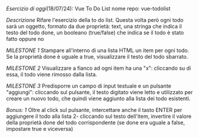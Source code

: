 *Esercizio di oggi*(18/07/24): Vue To Do List
nome repo: vue-todolist

*Descrizione* 
Rifare l'esercizio della to do list. Questa volta però ogni todo sarà un oggetto, formato da due proprietà:
text, una stringa che indica il testo del todo
done, un booleano (true/false) che indica se il todo è stato fatto oppure no

*MILESTONE 1* 
Stampare all'interno di una lista HTML un item per ogni todo. Se la proprietà done è uguale a true, visualizzare il testo del todo sbarrato.

*MILESTONE 2* 
Visualizzare a fianco ad ogni item ha una "x": cliccando su di essa, il todo viene rimosso dalla lista.

*MILESTONE 3* 
Predisporre un campo di input testuale e un pulsante "aggiungi": cliccando sul pulsante, il testo digitato viene letto e utilizzato per creare un nuovo todo, che quindi viene aggiunto alla lista dei todo esistenti.

*Bonus: 1* 
Oltre al click sul pulsante, intercettare anche il tasto ENTER per aggiungere il todo alla lista 2- cliccando sul testo dell'item, invertire il valore della proprietà done del todo corrispondente (se done era uguale a false, impostare true e viceversa)